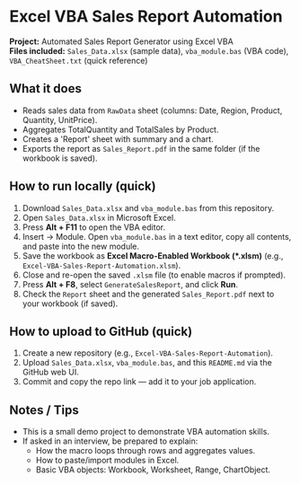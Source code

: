 # Excel VBA Sales Report Automation

**Project:** Automated Sales Report Generator using Excel VBA  
**Files included:** `Sales_Data.xlsx` (sample data), `vba_module.bas` (VBA code), `VBA_CheatSheet.txt` (quick reference)

## What it does
- Reads sales data from `RawData` sheet (columns: Date, Region, Product, Quantity, UnitPrice).
- Aggregates TotalQuantity and TotalSales by Product.
- Creates a 'Report' sheet with summary and a chart.
- Exports the report as `Sales_Report.pdf` in the same folder (if the workbook is saved).

## How to run locally (quick)
1. Download `Sales_Data.xlsx` and `vba_module.bas` from this repository.
2. Open `Sales_Data.xlsx` in Microsoft Excel.
3. Press **Alt + F11** to open the VBA editor.
4. Insert → Module. Open `vba_module.bas` in a text editor, copy all contents, and paste into the new module.
5. Save the workbook as **Excel Macro-Enabled Workbook (*.xlsm)** (e.g., `Excel-VBA-Sales-Report-Automation.xlsm`).
6. Close and re-open the saved `.xlsm` file (to enable macros if prompted).
7. Press **Alt + F8**, select `GenerateSalesReport`, and click **Run**.
8. Check the `Report` sheet and the generated `Sales_Report.pdf` next to your workbook (if saved).

## How to upload to GitHub (quick)
1. Create a new repository (e.g., `Excel-VBA-Sales-Report-Automation`).
2. Upload `Sales_Data.xlsx`, `vba_module.bas`, and this `README.md` via the GitHub web UI.
3. Commit and copy the repo link — add it to your job application.

## Notes / Tips
- This is a small demo project to demonstrate VBA automation skills.
- If asked in an interview, be prepared to explain:
  - How the macro loops through rows and aggregates values.
  - How to paste/import modules in Excel.
  - Basic VBA objects: Workbook, Worksheet, Range, ChartObject.
